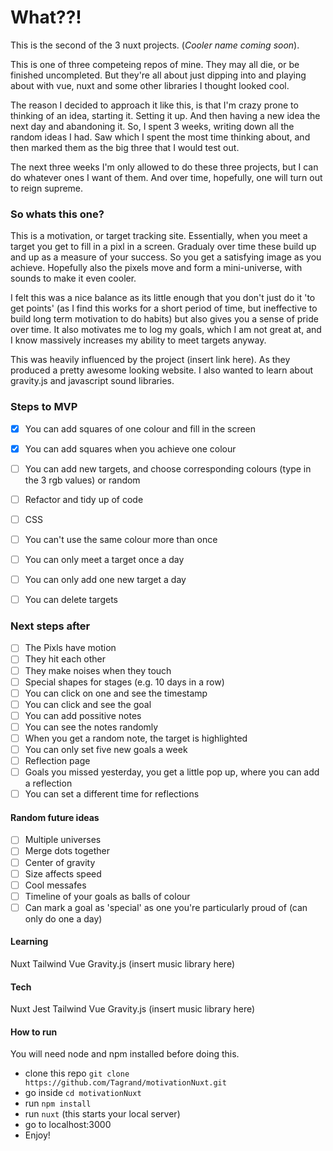 # What??!

This is the second of the 3 nuxt projects. (*Cooler name coming soon*).

This is one of three competeing repos of mine. They may all die, or be finished uncompleted. But they're all about just dipping into
and playing about with vue, nuxt and some other libraries I thought looked cool. 

The reason I decided to approach it like this, is that I'm crazy prone to thinking of an idea, starting it. Setting it up. And then 
having a new idea the next day and abandoning it. So, I spent 3 weeks, writing down all the random ideas I had. Saw which I spent the
most time thinking about, and then marked them as the big three that I would test out. 

The next three weeks I'm only allowed to do these three projects, but I can do whatever ones I want of them. And over time, hopefully, 
one will turn out to reign supreme. 

### So whats this one?

This is a motivation, or target tracking site. Essentially, when you meet a target you get to fill in a pixl in a screen. 
Gradualy over time these build up and up as a measure of your success. So you get a satisfying image as you achieve. 
Hopefully also the pixels move and form a mini-universe, with sounds to make it even cooler. 

I felt this was a nice balance as its little enough that you don't just do it 'to get points' (as I find this works 
for a short period of time, but ineffective to build long term motivation to do habits) but also gives you a sense of pride 
over time. It also motivates me to log my goals, which I am not great at, and I know massively increases my ability to meet targets anyway. 

This was heavily influenced by the project (insert link here). As they produced a pretty awesome looking website. I also wanted to learn about
gravity.js and javascript sound libraries. 


### Steps to MVP 
- [X] You can add squares of one colour and fill in the screen
- [X] You can add squares when you achieve one colour
- [ ] You can add new targets, and choose corresponding colours (type in the 3 rgb values) or random 
- [ ] Refactor and tidy up of code
- [ ] CSS

- [ ] You can't use the same colour more than once 
- [ ] You can only meet a target once a day 
- [ ] You can only add one new target a day 
- [ ] You can delete targets

###  Next steps after 
- [ ] The Pixls have motion
- [ ] They hit each other 
- [ ] They make noises when they touch 
- [ ] Special shapes for stages (e.g. 10 days in a row) 
- [ ] You can click on one and see the timestamp
- [ ] You can click and see the goal
- [ ] You can add possitive notes
- [ ] You can see the notes randomly
- [ ] When you get a random note, the target is highlighted 
- [ ] You can only set five new goals a week 
- [ ] Reflection page 
- [ ] Goals you missed yesterday, you get a little pop up, where you can add a reflection 
- [ ] You can set a different time for reflections 

#### Random future ideas
- [ ] Multiple universes
- [ ] Merge dots together
- [ ] Center of gravity 
- [ ] Size affects speed
- [ ] Cool messafes 
- [ ] Timeline of your goals as balls of colour 
- [ ] Can mark a goal as 'special' as one you're particularly proud of (can only do one a day)

#### Learning 
Nuxt 
Tailwind
Vue 
Gravity.js
(insert music library here)

#### Tech
Nuxt 
Jest
Tailwind
Vue 
Gravity.js
(insert music library here)


#### How to run

You will need node and npm installed before doing this.

- clone this repo ```git clone https://github.com/Tagrand/motivationNuxt.git```
- go inside ```cd motivationNuxt```
- run ```npm install```
- run ```nuxt```  (this starts your local server)
- go to localhost:3000
- Enjoy!



